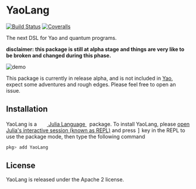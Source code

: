 # YaoLang

[![Build Status](https://travis-ci.com/QuantumBFS/YaoLang.jl.svg?branch=master)](https://travis-ci.com/QuantumBFS/YaoLang.jl)
[![Coveralls](https://coveralls.io/repos/github/QuantumBFS/YaoLang.jl/badge.svg?branch=master)](https://coveralls.io/github/QuantumBFS/YaoLang.jl?branch=master)

The next DSL for Yao and quantum programs.

**disclaimer: this package is still at alpha stage and things are very like to be broken and changed during this phase.**

![demo](demo.gif)

This package is currently in release alpha, and is not included in [Yao](https://github.com/QuantumBFS/Yao.jl), expect some adventures and rough edges. Please feel free to open an issue.

## Installation

<p>
YaoLang is a &nbsp;
    <a href="https://julialang.org">
        <img src="https://julialang.org/favicon.ico" width="16em">
        Julia Language
    </a>
    &nbsp; package. To install YaoLang,
    please <a href="https://docs.julialang.org/en/v1/manual/getting-started/">open
    Julia's interactive session (known as REPL)</a> and press <kbd>]</kbd> key in the REPL to use the package mode, then type the following command
</p>

```julia
pkg> add YaoLang
```

## License

YaoLang is released under the Apache 2 license.
